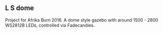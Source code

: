## L S dome

Project for Afrika Burn 2016. A dome style gazebo with around 1500 - 2800 WS2812B LEDs, controlled via Fadecandies.